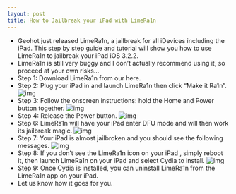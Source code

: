 ```yaml
---
layout: post
title: How to Jailbreak your iPad with LimeRa1n
---
```

* Geohot just released LimeRa1n, a jailbreak for all iDevices including the iPad. This step by step guide and tutorial will show you how to use LimeRa1n to jailbreak your iPad iOS 3.2.2.
* LimeRa1n is still very buggy and I don’t actually recommend using it, so proceed at your own risks…
* Step 1: Download LimeRa1n from our here.
* Step 2: Plug your iPad in and launch LimeRa1n then click “Make it Ra1n”.
![img](http://media.idownloadblog.com/wp-content/uploads/2010/10/LimeRa1n-make-it-ra1n.png)
* Step 3: Follow the onscreen instructions: hold the Home and Power button together.
![img](http://media.idownloadblog.com/wp-content/uploads/2010/10/LimeRa1n-Hold-Home-Power.png)
* Step 4: Release the Power button.
![img](http://media.idownloadblog.com/wp-content/uploads/2010/10/LimeRa1n-release-power.png)
* Step 6: LimeRa1n will have your iPad enter DFU mode and will then work its jailbreak magic.
![img](http://media.idownloadblog.com/wp-content/uploads/2010/10/LimeRa1n-in-DFU-mode.png)
* Step 7: Your iPad is almost jailbroken and you should see the following messages.
![img](http://media.idownloadblog.com/wp-content/uploads/2010/10/LimeRa1n-Done.png)
* Step 8: If you don’t see the LimeRa1n icon on your iPad , simply reboot it, then launch LimeRa1n on your iPad and select Cydia to install.
![img](http://media.idownloadblog.com/wp-content/uploads/2010/10/Install-Cydia-with-LimeRa1n1.png)
* Step 9: Once Cydia is installed, you can uninstall LimeRa1n from the LimeRa1n app on your iPad.
* Let us know how it goes for you.

